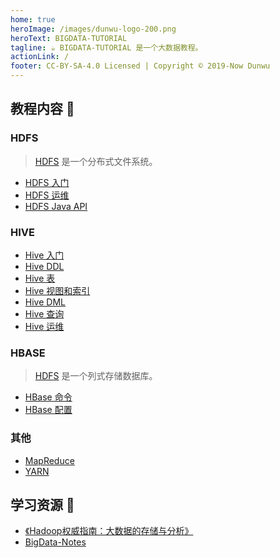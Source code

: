 ```yaml
---
home: true
heroImage: /images/dunwu-logo-200.png
heroText: BIGDATA-TUTORIAL
tagline: ☕ BIGDATA-TUTORIAL 是一个大数据教程。
actionLink: /
footer: CC-BY-SA-4.0 Licensed | Copyright © 2019-Now Dunwu
---
```


## 教程内容 📖

### HDFS

> [HDFS](hdfs) 是一个分布式文件系统。

- [HDFS 入门](hdfs/hdfs-quickstart.md)
- [HDFS 运维](hdfs/hdfs-ops.md)
- [HDFS Java API](hdfs/hdfs-java-api.md)

### HIVE

- [Hive 入门](hive/hive-quickstart.md)
- [Hive DDL](hive/hive-ddl.md)
- [Hive 表](hive/hive-table.md)
- [Hive 视图和索引](hive/hive-index-and-view.md)
- [Hive DML](hive/hive-dml.md)
- [Hive 查询](hive/hive-query.md)
- [Hive 运维](hive/hive-ops.md)

### HBASE

> [HDFS](hbase) 是一个列式存储数据库。

- [HBase 命令](hbase/hbase-cli.md)
- [HBase 配置](hbase/hbase-ops.md)

### 其他

- [MapReduce](mapreduce.md)
- [YARN](yarn.md)

## 学习资源 💎

- [《Hadoop权威指南：大数据的存储与分析》](https://item.jd.com/12109713.html)
- [BigData-Notes](https://github.com/heibaiying/BigData-Notes)
